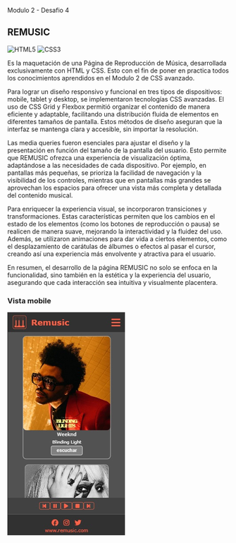 Modulo 2 - Desafio 4
## REMUSIC

![HTML5](https://img.shields.io/badge/html5-%23E34F26.svg?style=flat&logo=html5&logoColor=white) ![CSS3](https://img.shields.io/badge/css3-%231572B6.svg?style=flat&logo=css3&logoColor=white)

Es la maquetación de una Página de Reproducción de Música, desarrollada exclusivamente con HTML y CSS. Esto con el fin de poner en practica todos los conocimientos aprendidos en el Modulo 2 de CSS avanzado.

Para lograr un diseño responsivo y funcional en tres tipos de dispositivos: mobile, tablet y desktop, se implementaron tecnologías CSS avanzadas. El uso de CSS Grid y Flexbox permitió organizar el contenido de manera eficiente y adaptable, facilitando una distribución fluida de elementos en diferentes tamaños de pantalla. Estos métodos de diseño aseguran que la interfaz se mantenga clara y accesible, sin importar la resolución.

Las media queries fueron esenciales para ajustar el diseño y la presentación en función del tamaño de la pantalla del usuario. Esto permite que REMUSIC ofrezca una experiencia de visualización óptima, adaptándose a las necesidades de cada dispositivo. Por ejemplo, en pantallas más pequeñas, se prioriza la facilidad de navegación y la visibilidad de los controles, mientras que en pantallas más grandes se aprovechan los espacios para ofrecer una vista más completa y detallada del contenido musical.

Para enriquecer la experiencia visual, se incorporaron transiciones y transformaciones. Estas características permiten que los cambios en el estado de los elementos (como los botones de reproducción o pausa) se realicen de manera suave, mejorando la interactividad y la fluidez del uso. Además, se utilizaron animaciones para dar vida a ciertos elementos, como el desplazamiento de carátulas de álbumes o efectos al pasar el cursor, creando así una experiencia más envolvente y atractiva para el usuario.

En resumen, el desarrollo de la página REMUSIC no solo se enfoca en la funcionalidad, sino también en la estética y la experiencia del usuario, asegurando que cada interacción sea intuitiva y visualmente placentera.

### Vista mobile

![screenshot](https://github.com/rimardev/m2d4-remusic/blob/main/assets/img/screenshot.jpg)
